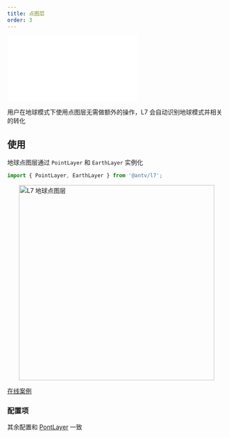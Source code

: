 ```yaml
---
title: 点图层
order: 3
---
```


<embed src="@/docs/common/style.md"></embed>

用户在地球模式下使用点图层无需做额外的操作，L7 会自动识别地球模式并相关的转化

## 使用

地球点图层通过 `PointLayer` 和 `EarthLayer` 实例化

```javascript
import { PointLayer, EarthLayer } from '@antv/l7';
```

<img src="https://gw.alipayobjects.com/mdn/rms_816329/afts/img/A*ck1XSZ4Vw0QAAAAAAAAAAAAAARQnAQ" style="display: block; margin: 0 auto" alt="L7 地球点图层" width="450px" >

[在线案例](../../../../examples/earth/point#point)

### 配置项

其余配置和 [PontLayer](../../point_layer/pointlayer) 一致
